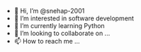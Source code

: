 - 👋 Hi, I’m @snehap-2001
- 👀 I’m interested in software development
- 🌱 I’m currently learning Python
- 💞️ I’m looking to collaborate on ...
- 📫 How to reach me ...

<!---
snehap-2001/snehap-2001 is a ✨ special ✨ repository because its `README.md` (this file) appears on your GitHub profile.
You can click the Preview link to take a look at your changes.
--->
